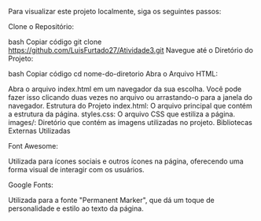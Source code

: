 Para visualizar este projeto localmente, siga os seguintes passos:

Clone o Repositório:

bash
Copiar código
git clone https://github.com/LuisFurtado27/Atividade3.git
Navegue até o Diretório do Projeto:

bash
Copiar código
cd nome-do-diretorio
Abra o Arquivo HTML:

Abra o arquivo index.html em um navegador da sua escolha. Você pode fazer isso clicando duas vezes no arquivo ou arrastando-o para a janela do navegador.
Estrutura do Projeto
index.html: O arquivo principal que contém a estrutura da página.
styles.css: O arquivo CSS que estiliza a página.
images/: Diretório que contém as imagens utilizadas no projeto.
Bibliotecas Externas Utilizadas

Font Awesome:

Utilizada para ícones sociais e outros ícones na página, oferecendo uma forma visual de interagir com os usuários.

Google Fonts:

Utilizada para a fonte "Permanent Marker", que dá um toque de personalidade e estilo ao texto da página.
